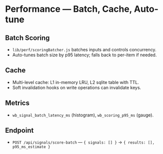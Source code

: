 
# Performance — Batch, Cache, Auto-tune

## Batch Scoring
- `lib/perf/scoringBatcher.js` batches inputs and controls concurrency.
- Auto-tunes batch size by p95 latency; falls back to per-item if needed.

## Cache
- Multi-level cache: L1 in-memory LRU, L2 sqlite table with TTL.
- Soft invalidation hooks on write operations can invalidate keys.

## Metrics
- `wb_signal_batch_latency_ms` (histogram), `wb_scoring_p95_ms` (gauge).

## Endpoint
- `POST /api/signals/score-batch` — `{ signals: [] }` → `{ results: [], p95_ms_estimate }`

